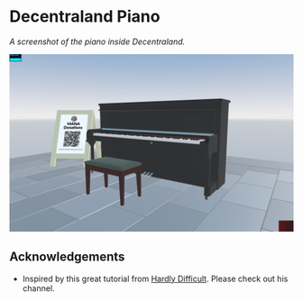 # Decentraland Piano

_A screenshot of the piano inside Decentraland._

![ScreenShot](https://github.com/takJohn/decentraland-piano/blob/master/88-keys-piano.jpg)

## Acknowledgements

- Inspired by this great tutorial from [Hardly Difficult](https://www.youtube.com/watch?v=_K8FUg0dl0c). Please check out his channel.
